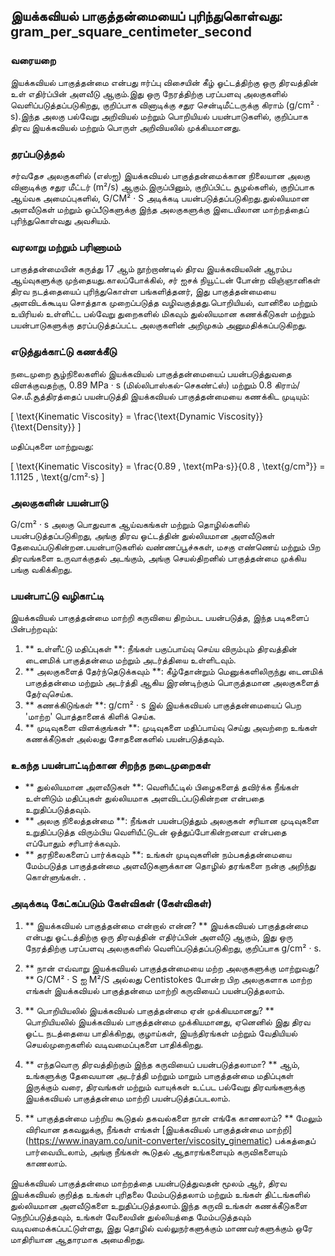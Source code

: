 ## இயக்கவியல் பாகுத்தன்மையைப் புரிந்துகொள்வது: gram_per_square_centimeter_second

### வரையறை
இயக்கவியல் பாகுத்தன்மை என்பது ஈர்ப்பு விசையின் கீழ் ஓட்டத்திற்கு ஒரு திரவத்தின் உள் எதிர்ப்பின் அளவீடு ஆகும்.இது ஒரு நேரத்திற்கு பரப்பளவு அலகுகளில் வெளிப்படுத்தப்படுகிறது, குறிப்பாக வினாடிக்கு சதுர சென்டிமீட்டருக்கு கிராம் (g/cm² · s).இந்த அலகு பல்வேறு அறிவியல் மற்றும் பொறியியல் பயன்பாடுகளில், குறிப்பாக திரவ இயக்கவியல் மற்றும் பொருள் அறிவியலில் முக்கியமானது.

### தரப்படுத்தல்
சர்வதேச அலகுகளில் (எஸ்ஐ) இயக்கவியல் பாகுத்தன்மைக்கான நிலையான அலகு வினாடிக்கு சதுர மீட்டர் (m²/s) ஆகும்.இருப்பினும், குறிப்பிட்ட சூழல்களில், குறிப்பாக ஆய்வக அமைப்புகளில், G/CM² · S அடிக்கடி பயன்படுத்தப்படுகிறது.துல்லியமான அளவீடுகள் மற்றும் ஒப்பீடுகளுக்கு இந்த அலகுகளுக்கு இடையிலான மாற்றத்தைப் புரிந்துகொள்வது அவசியம்.

### வரலாறு மற்றும் பரிணாமம்
பாகுத்தன்மையின் கருத்து 17 ஆம் நூற்றாண்டில் திரவ இயக்கவியலின் ஆரம்ப ஆய்வுகளுக்கு முந்தையது.காலப்போக்கில், சர் ஐசக் நியூட்டன் போன்ற விஞ்ஞானிகள் திரவ நடத்தையைப் புரிந்துகொள்ள பங்களித்தனர், இது பாகுத்தன்மையை அளவிடக்கூடிய சொத்தாக முறைப்படுத்த வழிவகுத்தது.பொறியியல், வானிலை மற்றும் உயிரியல் உள்ளிட்ட பல்வேறு துறைகளில் மிகவும் துல்லியமான கணக்கீடுகள் மற்றும் பயன்பாடுகளுக்கு தரப்படுத்தப்பட்ட அலகுகளின் அறிமுகம் அனுமதிக்கப்படுகிறது.

### எடுத்துக்காட்டு கணக்கீடு
நடைமுறை சூழ்நிலைகளில் இயக்கவியல் பாகுத்தன்மையைப் பயன்படுத்துவதை விளக்குவதற்கு, 0.89 MPa · s (மில்லிபாஸ்கல்-செகண்ட்ஸ்) மற்றும் 0.8 கிராம்/செ.மீ.சூத்திரத்தைப் பயன்படுத்தி இயக்கவியல் பாகுத்தன்மையை கணக்கிட முடியும்:

\[ \text{Kinematic Viscosity} = \frac{\text{Dynamic Viscosity}}{\text{Density}} \]

மதிப்புகளை மாற்றுவது:

\[ \text{Kinematic Viscosity} = \frac{0.89 \, \text{mPa·s}}{0.8 \, \text{g/cm³}} = 1.1125 \, \text{g/cm²·s} \]

### அலகுகளின் பயன்பாடு
G/cm² · s அலகு பொதுவாக ஆய்வகங்கள் மற்றும் தொழில்களில் பயன்படுத்தப்படுகிறது, அங்கு திரவ ஓட்டத்தின் துல்லியமான அளவீடுகள் தேவைப்படுகின்றன.பயன்பாடுகளில் வண்ணப்பூச்சுகள், மசகு எண்ணெய் மற்றும் பிற திரவங்களை உருவாக்குதல் அடங்கும், அங்கு செயல்திறனில் பாகுத்தன்மை முக்கிய பங்கு வகிக்கிறது.

### பயன்பாட்டு வழிகாட்டி
இயக்கவியல் பாகுத்தன்மை மாற்றி கருவியை திறம்பட பயன்படுத்த, இந்த படிகளைப் பின்பற்றவும்:

1. ** உள்ளீட்டு மதிப்புகள் **: நீங்கள் பகுப்பாய்வு செய்ய விரும்பும் திரவத்தின் டைனமிக் பாகுத்தன்மை மற்றும் அடர்த்தியை உள்ளிடவும்.
2. ** அலகுகளைத் தேர்ந்தெடுக்கவும் **: கீழ்தோன்றும் மெனுக்களிலிருந்து டைனமிக் பாகுத்தன்மை மற்றும் அடர்த்தி ஆகிய இரண்டிற்கும் பொருத்தமான அலகுகளைத் தேர்வுசெய்க.
3. ** கணக்கிடுங்கள் **: g/cm² · s இல் இயக்கவியல் பாகுத்தன்மையைப் பெற 'மாற்ற' பொத்தானைக் கிளிக் செய்க.
4. ** முடிவுகளை விளக்குங்கள் **: முடிவுகளை மதிப்பாய்வு செய்து அவற்றை உங்கள் கணக்கீடுகள் அல்லது சோதனைகளில் பயன்படுத்தவும்.

### உகந்த பயன்பாட்டிற்கான சிறந்த நடைமுறைகள்
- ** துல்லியமான அளவீடுகள் **: வெளியீட்டில் பிழைகளைத் தவிர்க்க நீங்கள் உள்ளிடும் மதிப்புகள் துல்லியமாக அளவிடப்படுகின்றன என்பதை உறுதிப்படுத்தவும்.
- ** அலகு நிலைத்தன்மை **: நீங்கள் பயன்படுத்தும் அலகுகள் சரியான முடிவுகளை உறுதிப்படுத்த விரும்பிய வெளியீட்டுடன் ஒத்துப்போகின்றனவா என்பதை எப்போதும் சரிபார்க்கவும்.
- ** தரநிலைகளைப் பார்க்கவும் **: உங்கள் முடிவுகளின் நம்பகத்தன்மையை மேம்படுத்த பாகுத்தன்மை அளவீடுகளுக்கான தொழில் தரங்களை நன்கு அறிந்து கொள்ளுங்கள்.
.

### அடிக்கடி கேட்கப்படும் கேள்விகள் (கேள்விகள்)

1. ** இயக்கவியல் பாகுத்தன்மை என்றால் என்ன? **
இயக்கவியல் பாகுத்தன்மை என்பது ஓட்டத்திற்கு ஒரு திரவத்தின் எதிர்ப்பின் அளவீடு ஆகும், இது ஒரு நேரத்திற்கு பரப்பளவு அலகுகளில் வெளிப்படுத்தப்படுகிறது, குறிப்பாக g/cm² · s.

2. ** நான் எவ்வாறு இயக்கவியல் பாகுத்தன்மையை மற்ற அலகுகளுக்கு மாற்றுவது? **
G/CM² · S ஐ M²/S அல்லது Centistokes போன்ற பிற அலகுகளாக மாற்ற எங்கள் இயக்கவியல் பாகுத்தன்மை மாற்றி கருவியைப் பயன்படுத்தலாம்.

3. ** பொறியியலில் இயக்கவியல் பாகுத்தன்மை ஏன் முக்கியமானது? **
பொறியியலில் இயக்கவியல் பாகுத்தன்மை முக்கியமானது, ஏனெனில் இது திரவ ஓட்ட நடத்தையை பாதிக்கிறது, குழாய்கள், இயந்திரங்கள் மற்றும் வேதியியல் செயல்முறைகளில் வடிவமைப்புகளை பாதிக்கிறது.

4. ** எந்தவொரு திரவத்திற்கும் இந்த கருவியைப் பயன்படுத்தலாமா? **
ஆம், உங்களுக்கு தேவையான அடர்த்தி மற்றும் மாறும் பாகுத்தன்மை மதிப்புகள் இருக்கும் வரை, திரவங்கள் மற்றும் வாயுக்கள் உட்பட பல்வேறு திரவங்களுக்கு இயக்கவியல் பாகுத்தன்மை மாற்றி பயன்படுத்தப்படலாம்.

5. ** பாகுத்தன்மை பற்றிய கூடுதல் தகவல்களை நான் எங்கே காணலாம்? **
மேலும் விரிவான தகவலுக்கு, நீங்கள் எங்கள் [இயக்கவியல் பாகுத்தன்மை மாற்றி] (https://www.inayam.co/unit-converter/viscosity_ginematic) பக்கத்தைப் பார்வையிடலாம், அங்கு நீங்கள் கூடுதல் ஆதாரங்களையும் கருவிகளையும் காணலாம்.

இயக்கவியல் பாகுத்தன்மை மாற்றத்தை பயன்படுத்துவதன் மூலம் ஆர், திரவ இயக்கவியல் குறித்த உங்கள் புரிதலை மேம்படுத்தலாம் மற்றும் உங்கள் திட்டங்களில் துல்லியமான அளவீடுகளை உறுதிப்படுத்தலாம்.இந்த கருவி உங்கள் கணக்கீடுகளை நெறிப்படுத்தவும், உங்கள் வேலையின் துல்லியத்தை மேம்படுத்தவும் வடிவமைக்கப்பட்டுள்ளது, இது தொழில் வல்லுநர்களுக்கும் மாணவர்களுக்கும் ஒரே மாதிரியான ஆதாரமாக அமைகிறது.